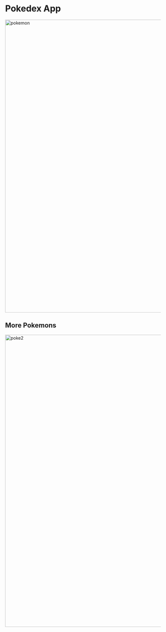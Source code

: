 # Pokedex App
<img width="949" alt="pokemon" src="https://user-images.githubusercontent.com/72142375/111680256-0b16d280-8848-11eb-80dc-4a467f7ea92f.PNG">

## More Pokemons
<img width="947" alt="poke2" src="https://user-images.githubusercontent.com/72142375/111681951-d277f880-8849-11eb-81e4-857221b043d4.PNG">
